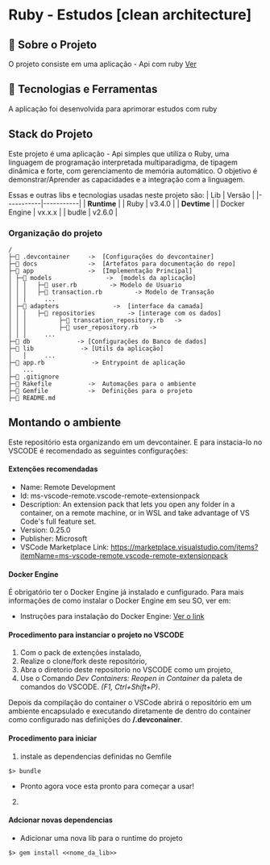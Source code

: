 
# Ruby - Estudos [clean architecture]


## 📖 Sobre o Projeto
O projeto consiste em uma aplicação - Api com ruby [Ver](docs/docs.md)


## 🚀 Tecnologias e Ferramentas

A aplicação foi desenvolvida para aprimorar estudos com ruby 

## Stack do Projeto

Este projeto é uma aplicação - Api simples que utiliza o Ruby, uma linguagem de programação interpretada multiparadigma, de tipagem dinâmica e forte, com gerenciamento de memória automático. O objetivo é demonstrar/Aprender as capacidades e a integração com a linguagem.

Essas e outras libs e tecnologias usadas neste projeto são:
|  Lib      | Versão    |
|-----------|-----------|
| **Runtime**           |
| Ruby    | v3.4.0   |
| **Devtime**           |
| Docker Engine                 | vx.x.x    |
| budle                         | v2.6.0   |

### Organização do projeto
```
/
├─📁 .devcontainer     ->  [Configurações do devcontainer]
├─📁 docs              ->  [Artefatos para documentação do repo]
├─📁 app               ->  [Implementação Principal]
│ ├─📁 models               ->  [models da aplicação]
│ │ │   ├─💎 user.rb         -> Modelo de Usuario
│ │ │   ├─💎 transaction.rb         -> Modelo de Transação
│ │ │     ...
│ ├─📁 adapters               ->  [interface da camada]
│ │ │   ├─📁 repositories         -> [interage com os dados]
│ │ │         ├─💎 transcation_repository.rb   ->
│ │ │         ├─💎 user_repository.rb   ->
│ │ │     ...
├─📁 db             -> [Configurações do Banco de dados]
├─📁 lib             -> [Utils da aplicação]
│   │     ...
├─💎 app.rb             -> Entrypoint de aplicação
│   ...
├─📄 .gitignore
├─📄 Rakefile          ->  Automações para o ambiente
├─📄 Gemfile           ->  Definições para o projeto
├─📄 README.md

```

## Montando o ambiente

Este repositório esta organizando em um devcontainer.
E para instacia-lo no VSCODE é recomendado as seguintes configurações:

#### Extenções recomendadas

- Name: Remote Development
- Id: ms-vscode-remote.vscode-remote-extensionpack
- Description: An extension pack that lets you open any folder in a container, on a remote machine, or in WSL and take advantage of VS Code's full feature set.
- Version: 0.25.0
- Publisher: Microsoft
- VSCode Marketplace Link: https://marketplace.visualstudio.com/items?itemName=ms-vscode-remote.vscode-remote-extensionpack

#### Docker Engine

É obrigatório ter o Docker Engine já instalado e cunfigurado. Para mais informações de como instalar o Docker Engine em seu SO, ver em:

- Instruções para instalação do Docker Engine: [Ver o link](https://docs.docker.com/engine/install/)

#### Procedimento para instanciar o projeto no VSCODE
1. Com o pack de extenções instalado,
1. Realize o clone/fork deste repositório,
1. Abra o diretorio deste repositorio no VSCODE como um projeto,
1. Use o Comando _Dev Containers: Reopen in Container_ da paleta de comandos do VSCODE. _(F1, Ctrl+Shift+P)_.

Depois da compilação do container o VSCode abrirá o repositório em um ambiente encapsulado e executando diretamente de dentro do container como configurado nas definições do **/.devconainer**.

#### Procedimento para iniciar

1. instale as dependencias definidas no Gemfile

```
$> bundle
```
- Pronto agora voce esta pronto para começar a usar!


2. 















#### Adcionar novas dependencias

- Adicionar uma nova lib para o runtime do projeto

```
$> gem install <<nome_da_lib>>
```